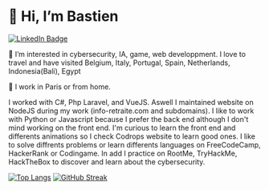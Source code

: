 <h1>👋 Hi, I’m Bastien</h1>

<div id="badges">
  <a href="https://www.linkedin.com/in/bastien-da-silva-412764213">
    <img src="https://img.shields.io/badge/LinkedIn-grey?style=for-the-badge&logo=linkedin&logoColor=white" alt="LinkedIn Badge"/>
  </a>
</div>

👀 I’m interested in cybersecurity, IA, game, web developpment.
I love to travel and have visited Belgium, Italy, Portugal, Spain, Netherlands, Indonesia(Bali), Egypt

🌱 I work in Paris or from home.

I worked with C#, Php Laravel, and VueJS. Aswell I maintained website on NodeJS during my work (info-retraite.com and subdomains).
I like to work with Python or Javascript because I prefer the back end although I don't mind working on the front end.
I'm curious to learn the front end and differents animations so I check Codrops website to learn good ones.
I like to solve diffrents problems or learn differents languages on FreeCodeCamp, HackerRank or Codingame.
In add I practice on RootMe, TryHackMe, HackTheBox to discover and learn about the cybersecurity.



[![Top Langs](https://github-readme-stats.vercel.app/api/top-langs/?username=B45T13N&layout=donut-vertical&theme=dark)](https://github.com/anuraghazra/github-readme-stats) 
[![GitHub Streak](https://github-readme-streak-stats.herokuapp.com?user=B45T13N&theme=dark)](https://git.io/streak-stats)

<img src="https://komarev.com/ghpvc/?username=B45T13N&style=flat-square&color=blue" alt=""/>
